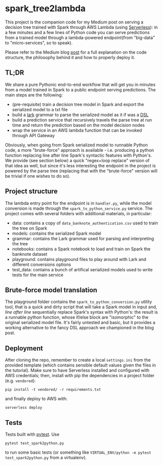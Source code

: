 # spark_tree2lambda
This project is the companion code for my Medium post on serving a decision tree trained with Spark through AWS Lambda (using [Serverless](https://serverless.com/)): 
in a few minutes and a few lines of Python code you can serve predictions from a trained model through a lambda-powered endpoint(from "big-data" to "micro-services", so to speak). 

Please refer to the Medium blog [post](https://medium.com/@jacopotagliabue/serving-tensorflow-predictions-with-python-and-aws-lambda-facb4ab87ddd#.v01eyg8kh) for a full explanation on the code structure, the philosophy behind it and how to properly deploy it.

## TL;DR
We share a pure Pythonic end-to-end workflow that will get you in minutes from a model trained in Spark to a public endpoint serving predictions. The main steps are the following:

* (pre-requisite) train a decision tree model in Spark and export the serialized model to a txt file
* build a [lark](https://github.com/lark-parser/lark) grammar to parse the serialized model as it if was a [DSL](https://en.wikipedia.org/wiki/Domain-specific_language)
* build a prediction service that recursively travels the parse tree at run time and return the prediction based on the model decision nodes
* wrap the service in an AWS lambda function that can be invoked through API Gateway

Obviously, when going from Spark serialized model to runnable Python code, a more "brute-force" approach is available - i.e. producing a python function replacing line after line Spark's syntactic features with Python's. We provide (see section below) a quick "regex+loop replace" version of that idea as well, but since
it's less interesting the endpoint in the project is powered by the parse tree (replacing that with the "brute-force" version will be trivial if one wishes to do so).

## Project structure
The lambda entry point for the endpoint is in `handler.py`, while the model conversion is made through the `spark_to_python_service.py` service. The project comes with several folders with additional materials, in particular:

* data: contains a copy of `data_banknote_authentication.csv` used to train the tree on Spark
* models: contains the serialized Spark model
* grammar: contains the Lark grammar used for parsing and interpreting the tree
* notebooks: contains a Spark notebook to load and train on Spark the banknote dataset
* playground: contains playground files to play around with Lark and different conversions options
* test_data: contains a bunch of artifical serialized models used to write tests for the main service

## Brute-force model translation
The playground folder contains the `spark_to_python_conversion.py` utility tool, that is a quick and dirty script that will take a Spark model in input and, _line after line_ sequentially replace
Spark's syntax with Python's: the result is a runnable python function, whose if/else block are "isomorphic" to the original serialized model file. It's fairly untested and basic, 
but it provides a working alternative to the fancy DSL approach we championed in the blog post.

## Deployment
After cloning the repo, remember to create a local `settings.ini` from the provided template (which contains sensible default values given the files in the tutorial).
Make sure to have Serverless installed and configured with AWS credentials; then, install with pip the dependencies in a project folder (e.g. `vendored`):

``` 
pip install -t vendored/ -r requirements.txt
```

and finally deploy to AWS with:

```serverless deploy```

## Tests
Tests built with [pytest](https://docs.pytest.org/). Use

```pytest test_spark2python.py```

to run some basic tests (or something like `VIRTUAL_ENV/python -m pytest test_spark2python.py` from a virtualenv).
